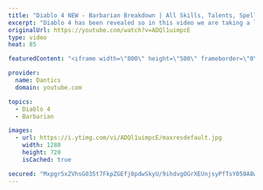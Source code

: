 ```yaml
---
title: "Diablo 4 NEW - Barbarian Breakdown | All Skills, Talents, Spells (demo)"
excerpt: "Diablo 4 has been revealed so in this video we are taking a look at The Barbarian, all his spells, skills, talents and more. Sorc: https://youtu.be/ZYpmrhvpNc8 ..."
originalUrl: https://youtube.com/watch?v=ADQl1uimpcE
type: video
heat: 85

featuredContent: "<iframe width=\"800\" height=\"500\" frameborder=\"0\" src=\"https://www.youtube.com/embed/ADQl1uimpcE\" allow=\"accelerometer; autoplay; encrypted-media; gyroscope; picture-in-picture\" allowfullscreen></iframe>"

provider:
  name: Dantics
  domain: youtube.com

topics:
  - Diablo 4
  - Barbarian

images:
  - url: https://i.ytimg.com/vi/ADQl1uimpcE/maxresdefault.jpg
    width: 1280
    height: 720
    isCached: true

secured: "Mxpgr5xZVhsG035t7FkpZGEfj0pdwSkyU/9ihdvgOGrXEUnjsyPfTsY050A8wvilSFZ6kv9d1CQjJufws9yHwY7J38M6PNatx0QFiSLuRR1rAAXZ0Icy3HpmeM5FoqyMyNH2fPQTRuKS52UWvMMwH2dtp+WqwRbybSYM6oEF2uo/PgjyOz2j4MPKybb52s+HZtGg08DkoeaewFaXzEJr5g3MPJ5vPnvI1JAeXnS7IhlwhylqaMYswXc4LINKPsqdicOXFhOLfkfpFyu1f6JzoGOANJQCJfSl1GmPZeQ6Yb9GNgX3G/aSxrWTxAGwgmxsCVVy0JMEraefRA16y9S5lsJMcEorHBuIVVbISzmzpofjE7Aqo0XtmIdyGCetYVfHbCvDAp+KS443d2BeyZi4YA==;BVSveM/zH//ktmJ+tenz8w=="
---
```


